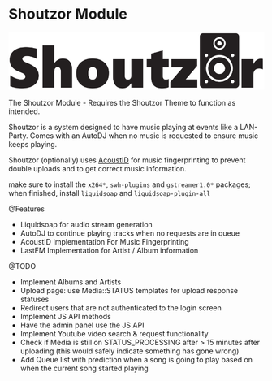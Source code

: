 # Shoutzor Module
![Shoutzor-logo](./shoutzor-logo.png)

The Shoutzor Module - Requires the Shoutzor Theme to function as intended.

Shoutzor is a system designed to have music playing at events like a LAN-Party.
Comes with an AutoDJ when no music is requested to ensure music keeps playing.

Shoutzor (optionally) uses [AcoustID](https://acoustid.org/) for music fingerprinting to prevent double uploads and to get correct music information.<br />

make sure to install the `x264*`, `swh-plugins` and `gstreamer1.0*` packages;<br />
when finished, install `liquidsoap` and `liquidsoap-plugin-all`

@Features
- Liquidsoap for audio stream generation
- AutoDJ to continue playing tracks when no requests are in queue
- AcoustID Implementation For Music Fingerprinting
- LastFM Implementation for Artist / Album information

@TODO
- Implement Albums and Artists
- Upload page: use Media::STATUS templates for upload response statuses
- Redirect users that are not authenticated to the login screen
- Implement JS API methods
- Have the admin panel use the JS API
- Implement Youtube video search & request functionality
- Check if Media is still on STATUS_PROCESSING after > 15 minutes after uploading (this would safely indicate something has gone wrong)
- Add Queue list with prediction when a song is going to play based on when the current song started playing
